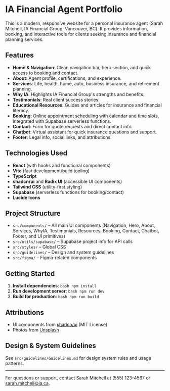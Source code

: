 

  # IA Financial Agent Portfolio

  This is a modern, responsive website for a personal insurance agent (Sarah Mitchell, IA Financial Group, Vancouver, BC). It provides information, booking, and interactive tools for clients seeking insurance and financial planning services.

  ## Features

  - **Home & Navigation**: Clean navigation bar, hero section, and quick access to booking and contact.
  - **About**: Agent profile, certifications, and experience.
  - **Services**: Life, health, home, auto, business insurance, and retirement planning.
  - **Why IA**: Highlights IA Financial Group's strengths and benefits.
  - **Testimonials**: Real client success stories.
  - **Educational Resources**: Guides and articles for insurance and financial literacy.
  - **Booking**: Online appointment scheduling with calendar and time slots, integrated with Supabase serverless functions.
  - **Contact**: Form for quote requests and direct contact info.
  - **Chatbot**: Virtual assistant for quick insurance questions and support.
  - **Footer**: Legal info, social links, and attributions.

  ## Technologies Used

  - **React** (with hooks and functional components)
  - **Vite** (fast development/build tooling)
  - **TypeScript**
  - **shadcn/ui** and **Radix UI** (accessible UI components)
  - **Tailwind CSS** (utility-first styling)
  - **Supabase** (serverless functions for booking/contact)
  - **Lucide Icons**

  ## Project Structure

  - `src/components/` – All main UI components (Navigation, Hero, About, Services, WhyIA, Testimonials, Resources, Booking, Contact, Chatbot, Footer, and UI primitives)
  - `src/utils/supabase/` – Supabase project info for API calls
  - `src/styles/` – Global CSS
  - `src/guidelines/` – Design and system guidelines
  - `src/figma/` – Figma-related components

  ## Getting Started

  1. **Install dependencies**:
    ```bash
    npm install
    ```
  2. **Run development server**:
    ```bash
    npm run dev
    ```
  3. **Build for production**:
    ```bash
    npm run build
    ```

  ## Attributions

  - UI components from [shadcn/ui](https://ui.shadcn.com/) (MIT License)
  - Photos from [Unsplash](https://unsplash.com/license)

  ## Design & System Guidelines

  See `src/guidelines/Guidelines.md` for design system rules and usage patterns.

  ---

  For questions or support, contact Sarah Mitchell at (555) 123-4567 or sarah.mitchell@ia.ca.
  